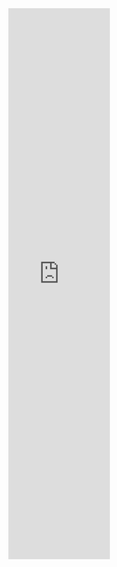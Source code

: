 <iframe src="https://www.linkedin.com/embed/feed/update/urn:li:ugcPost:6669497095394877440" height="1104" width="204" frameborder="0" allowfullscreen="" title="Embedded post"></iframe>
